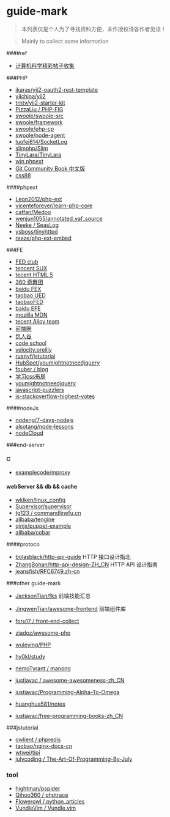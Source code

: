 # guide-mark

>本列表仅是个人为了寻找资料方便，未作授权请各作者见谅！

>Mainly to collect some information

####ref
* [计算机科学精彩帖子收集](http://blog.csdn.net/unix21/article/details/8492617)

###PHP

* [ikaras/yii2-oauth2-rest-template](https://github.com/ikaras/yii2-oauth2-rest-template/tree/master/application/api)
* [yiichina/yii2](https://github.com/yiichina/yii2)
* [trntv/yii2-starter-kit](https://github.com/trntv/yii2-starter-kit)
* [PizzaLiu / PHP-FIG](https://github.com/PizzaLiu/PHP-FIG)
* [swoole/swoole-src](https://github.com/swoole/swoole-src)
* [swoole/framework](https://github.com/swoole/framework)
* [swoole/php-cp](https://github.com/swoole/php-cp)
* [swoole/node-agent](https://github.com/swoole/node-agent)
* [luofei614/SocketLog](https://github.com/luofei614/SocketLog)
* [slimphp/Slim](https://github.com/slimphp/Slim)
* [TinyLara/TinyLara](https://github.com/TinyLara/TinyLara)
* [win phpext](http://windows.php.net/downloads/pecl/releases/)
* [Git Community Book 中文版](http://gitbook.liuhui998.com/)
* [css88](http://www.css88.com/book/css/)

####phpext

* [Leon2012/php-ext](https://github.com/Leon2012/php-ext)
* [vicenteforever/learn-php-core](https://github.com/vicenteforever/learn-php-core)
* [catfan/Medoo](https://github.com/catfan/Medoo)
* [wenjun1055/annotated_yaf_source](https://github.com/wenjun1055/annotated_yaf_source)
* [Neeke / SeasLog](https://github.com/Neeke/SeasLog)
* [ysboss/tinyhttpd](https://github.com/ysboss/tinyhttpd)
* [reeze/php-ext-embed](https://github.com/reeze/php-ext-embed)


###FE

* [FED club](http://f2er.club/)
* [tencent SUX](http://isux.tencent.com/category/fd)
* [tecent HTML 5](http://cube.qq.com/)
* [360 奇舞团](http://www.75team.com/)
* [baidu FEX](http://fex.baidu.com/)
* [taobao UED](http://ued.taobao.org/blog/category/bowen/frontend/)
* [taobaoFED](http://taobaofed.org/)
* [baidu EFE](http://efe.baidu.com/)
* [mozilla MDN](https://developer.mozilla.org/zh-CN/docs/Web)
* [tecent Alloy team](http://alloyteam.github.io/)
* [前端圈](http://www.fequan.com/)
* [饥人谷](http://kejian.jirengu.com/)
* [code school](https://www.codeschool.com/)
* [velocity.oreilly](http://velocity.oreilly.com.cn/2015/index.php?func=schedule)
* [ruanyf/jstutorial](https://github.com/ruanyf/jstutorial)
* [HubSpot/youmightnotneedjquery](https://github.com/HubSpot/youmightnotneedjquery)
* [fouber / blog](https://github.com/fouber/blog)
* [学习css布局](http://zh.learnlayout.com/toc.html)
* [youmightnotneedjquery](http://youmightnotneedjquery.com/)
* [javascript-puzzlers](http://javascript-puzzlers.herokuapp.com/)
* [js-stackoverflow-highest-votes](https://github.com/yujiangshui/js-stackoverflow-highest-votes)


####nodeJs

* [nqdeng/7-days-nodejs](https://github.com/nqdeng/7-days-nodejs)
* [alsotang/node-lessons](https://github.com/alsotang/node-lessons)
* [nodeCloud](http://www.nodecloud.org/)


###end-server

#### C
* [examplecode/mproxy](https://github.com/examplecode/mproxy)

#### webServer && db && cache

* [wklken/linux_config](https://github.com/wklken/linux_config)
* [Supervisor/supervisor](https://github.com/Supervisor/supervisor)
* [tg123 / commandlinefu.cn](https://github.com/tg123/commandlinefu.cn)
* [alibaba/tengine](https://github.com/alibaba/tengine)
* [qinjx/puppet-example](https://github.com/qinjx/puppet-example)
* [alibaba/cobar](https://github.com/alibaba/cobar)

####protoco

* [bolasblack/http-api-guide](https://github.com/bolasblack/http-api-guide) HTTP 接口设计指北
* [ZhangBohan/http-api-design-ZH_CN](https://github.com/ZhangBohan/http-api-design-ZH_CN) HTTP API 设计指南
* [jeansfish/RFC6749.zh-cn](https://github.com/jeansfish/RFC6749.zh-cn)


###other guide-mark

* [JacksonTian/fks](https://github.com/JacksonTian/fks) 前端技能汇总
* [JingwenTian/awesome-frontend](https://github.com/JingwenTian/awesome-frontend) 前端组件库
* [foru17 / front-end-collect](https://github.com/foru17/front-end-collect)

* [ziadoz/awesome-php](https://github.com/ziadoz/awesome-php)
* [wuleying/PHP](https://github.com/wuleying/PHP)
* [hy0kl/study](https://github.com/hy0kl/study)
* [nemoTyrant / manong](https://github.com/nemoTyrant/manong)
* [justjavac / awesome-awesomeness-zh_CN](https://github.com/justjavac/awesome-awesomeness-zh_CN)
* [justjavac/Programming-Alpha-To-Omega](https://github.com/justjavac/Programming-Alpha-To-Omega)
* [huanghua581/notes](https://github.com/huanghua581/notes)
* [justjavac/free-programming-books-zh_CN](https://github.com/justjavac/free-programming-books-zh_CN)


###jstutorial

* [owlient / phpredis](https://github.com/owlient/phpredis)
* [taobao/nginx-docs-cn](https://github.com/taobao/nginx-docs-cn)
* [wtwei/tipi](https://github.com/wtwei/tipi)
* [julycoding / The-Art-Of-Programming-By-July](https://github.com/julycoding/The-Art-Of-Programming-By-July)

### tool

* [hightman/pspider](https://github.com/hightman/pspider)
* [Qihoo360 / phptrace](https://github.com/Qihoo360/phptrace)
* [Flowerowl / python_articles](https://github.com/Flowerowl/python_articles)
* [VundleVim / Vundle.vim](https://github.com/VundleVim/Vundle.vim)
